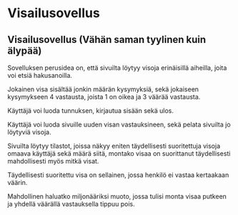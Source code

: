 # Visailusovellus

## Visailusovellus (Vähän saman tyylinen kuin älypää)

Sovelluksen perusidea on, että sivuilta löytyy visoja erinäisillä aiheilla, joita voi etsiä hakusanoilla.

Jokainen visa sisältää jonkin määrän kysymyksiä, sekä jokaiseen kysymykseen 4 vastausta, joista 1 on oikea ja 3 väärää vastausta.

Käyttäjä voi luoda tunnuksen, kirjautua sisään sekä ulos.

Käyttäjä voi luoda sivuille uuden visan vastauksineen, sekä pelata sivuilta jo löytyviä visoja.

Sivuilta löytyy tilastot, joissa näkyy eniten täydellisesti suoritettuja visoja omaava käyttäjä sekä määrä siitä, montako visaa on suorittanut täydellisesti mahdollisesti myös mitkä visat.

Täydellisesti suoritettu visa on sellainen, jossa henkilö ei vastaa kertaakaan väärin.

Mahdollinen haluatko miljonääriksi muoto, jossa tulisi monta visaa putkeen ja yhdellä väärällä vastauksella tippuu pois.
